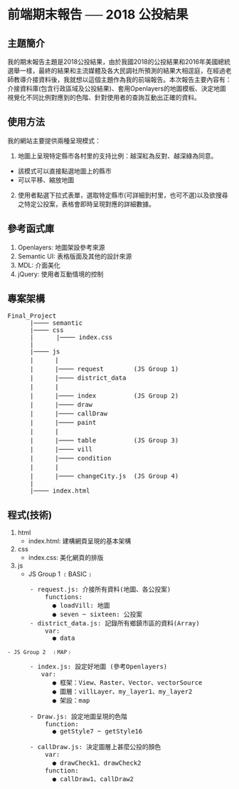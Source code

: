 # 前端期末報告 ── 2018 公投結果

## 主題簡介
我的期末報告主題是2018公投結果，由於我國2018的公投結果和2016年美國總統選舉一樣，最終的結果和主流媒體及各大民調社所預測的結果大相逕庭，在經過老師教導介接資料後，我就想以這個主題作為我的前端報告。本次報告主要內容有：介接資料庫(包含行政區域及公投結果)、套用Openlayers的地圖模板、決定地圖視覺化不同比例對應到的色階、針對使用者的查詢互動出正確的資料。

## 使用方法
我的網站主要提供兩種呈現模式：   
 1. 地圖上呈現特定縣市各村里的支持比例：越深紅為反對、越深綠為同意。   
  * 該模式可以直接點選地圖上的縣市
  * 可以平移、縮放地圖
 2. 使用者點選下拉式表單，選取特定縣市(可詳細到村里，也可不選)以及欲搜尋之特定公投案，表格會即時呈現對應的詳細數據。

## 參考函式庫
 1. Openlayers:  地圖架設參考來源
 2. Semantic UI: 表格版面及其他的設計來源
 3. MDL:         介面美化
 4. jQuery:      使用者互動情境的控制

## 專案架構   
<pre>
Final_Project   
      |──── semantic    
      |──── css   
      |      |──── index.css    
      |   
      |──── js    
      |   　 |
      |   　 |──── request        (JS Group 1)
      |   　 |──── district_data   
      |   　 |
      |   　 |──── index          (JS Group 2)
      |   　 |──── draw    
      |   　 |──── callDraw    
      |   　 |──── paint   
      |   　 |
      |   　 |──── table          (JS Group 3)
      |   　 |──── vill    
      |   　 |──── condition   
      |   　 |   
      |   　 |──── changeCity.js  (JS Group 4) 
      |   
      |──── index.html    
</pre>

## 程式(技術)
 1. html
    - index.html: 建構網頁呈現的基本架構
 2. css
    - index.css:  美化網頁的排版
 3. js
    - JS Group 1 ﹝BASIC﹞
<pre>
      - request.js: 介接所有資料(地圖、各公投案)
          functions:
            ● loadVill: 地圖
            ● seven ~ sixteen: 公投案
      - district_data.js: 記錄所有鄉鎮市區的資料(Array)
          var:
            ● data
</pre>
    - JS Group 2  ﹝MAP﹞
<pre>
      - index.js: 設定好地圖 (參考Openlayers)
         var:
            ● 框架：View、Raster、Vector、vectorSource
            ● 圖層：villLayer、my_layer1、my_layer2
            ● 架設：map

      - Draw.js: 設定地圖呈現的色階
          function:
            ● getStyle7 ~ getStyle16

      - callDraw.js: 決定圖層上甚麼公投的顏色
          var:
            ● drawCheck1、drawCheck2
          function:
            ● callDraw1、callDraw2
</pre>  
